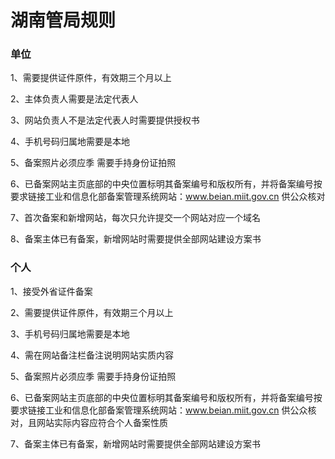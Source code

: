 

# 湖南管局规则

### 单位

1、需要提供证件原件，有效期三个月以上                                                                                                              

2、主体负责人需要是法定代表人                                                                                                                                               

3、网站负责人不是法定代表人时需要提供授权书                                                                                                                 

4、手机号码归属地需要是本地                                                                                                                                    

5、备案照片必须应季    需要手持身份证拍照                                                                                                                                                                                 

6、已备案网站主页底部的中央位置标明其备案编号和版权所有，并将备案编号按要求链接工业和信息化部备案管理系统网站：www.beian.miit.gov.cn 供公众核对

7、首次备案和新增网站，每次只允许提交一个网站对应一个域名

8、备案主体已有备案，新增网站时需要提供全部网站建设方案书 

### 个人

1、接受外省证件备案                                                                                          

2、需要提供证件原件，有效期三个月以上                                                                                                                        

3、手机号码归属地需要是本地                                                                                                           

4、需在网站备注栏备注说明网站实质内容                                                                                     

5、备案照片必须应季      需要手持身份证拍照                                                                                                                                                                                                 

6、已备案网站主页底部的中央位置标明其备案编号和版权所有，并将备案编号按要求链接工业和信息化部备案管理系统网站：www.beian.miit.gov.cn 供公众核对，且网站实际内容应符合个人备案性质

7、备案主体已有备案，新增网站时需要提供全部网站建设方案书